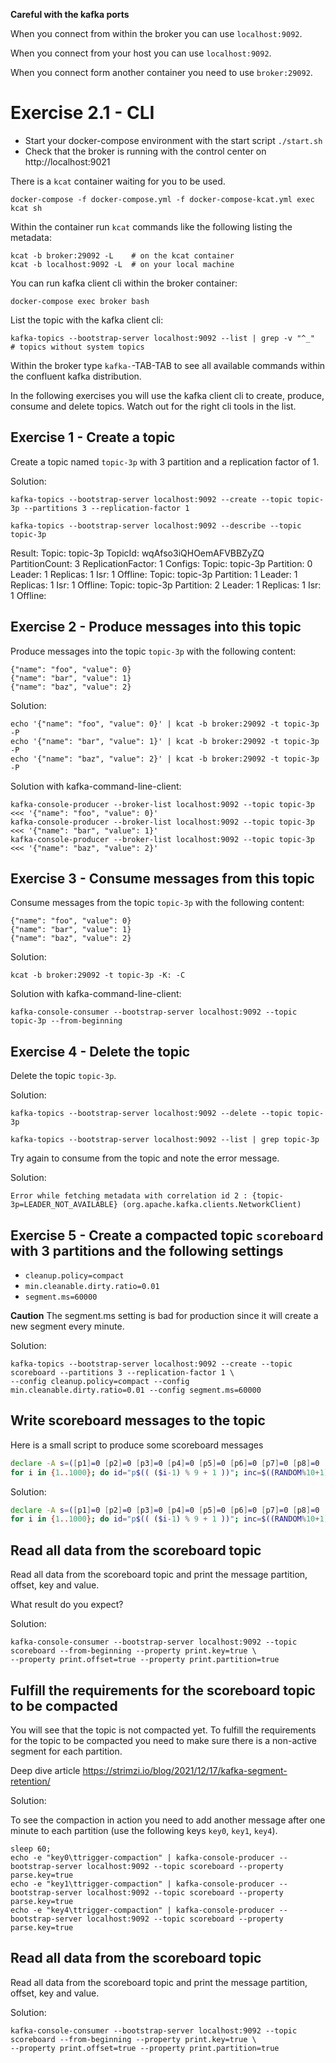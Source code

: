 
**Careful with the kafka ports**

When you connect from within the broker you can use `localhost:9092`.

When you connect from your host you can use `localhost:9092`.

When you connect form another container you need to use `broker:29092`.


# Exercise 2.1 - CLI

* Start your docker-compose environment with the start script `./start.sh`
* Check that the broker is running with the control center on http://localhost:9021

There is a `kcat` container waiting for you to be used.

    docker-compose -f docker-compose.yml -f docker-compose-kcat.yml exec kcat sh

Within the container run `kcat` commands like the following listing the metadata:

    kcat -b broker:29092 -L    # on the kcat container
    kcat -b localhost:9092 -L  # on your local machine

You can run kafka client cli within the broker container:

    docker-compose exec broker bash

List the topic with the kafka client cli:

    kafka-topics --bootstrap-server localhost:9092 --list | grep -v "^_"  # topics without system topics

Within the broker type `kafka-`-TAB-TAB to see all available commands within the confluent kafka distribution.

In the following exercises you will use the kafka client cli to create, produce, consume and delete topics.
Watch out for the right cli tools in the list.

## Exercise 1 - Create a topic

Create a topic named `topic-3p` with 3 partition and a replication factor of 1.

Solution:

    kafka-topics --bootstrap-server localhost:9092 --create --topic topic-3p --partitions 3 --replication-factor 1

    kafka-topics --bootstrap-server localhost:9092 --describe --topic topic-3p

Result:
    Topic: topic-3p TopicId: wqAfso3iQHOemAFVBBZyZQ PartitionCount: 3       ReplicationFactor: 1    Configs:
    Topic: topic-3p Partition: 0    Leader: 1       Replicas: 1     Isr: 1  Offline:
    Topic: topic-3p Partition: 1    Leader: 1       Replicas: 1     Isr: 1  Offline:
    Topic: topic-3p Partition: 2    Leader: 1       Replicas: 1     Isr: 1  Offline:


## Exercise 2 - Produce messages into this topic

Produce messages into the topic `topic-3p` with the following content:

    {"name": "foo", "value": 0}
    {"name": "bar", "value": 1}
    {"name": "baz", "value": 2}


Solution:

    echo '{"name": "foo", "value": 0}' | kcat -b broker:29092 -t topic-3p -P
    echo '{"name": "bar", "value": 1}' | kcat -b broker:29092 -t topic-3p -P
    echo '{"name": "baz", "value": 2}' | kcat -b broker:29092 -t topic-3p -P

Solution with kafka-command-line-client:

    kafka-console-producer --broker-list localhost:9092 --topic topic-3p <<< '{"name": "foo", "value": 0}'
    kafka-console-producer --broker-list localhost:9092 --topic topic-3p <<< '{"name": "bar", "value": 1}'
    kafka-console-producer --broker-list localhost:9092 --topic topic-3p <<< '{"name": "baz", "value": 2}'

## Exercise 3 - Consume messages from this topic

Consume messages from the topic `topic-3p` with the following content:

    {"name": "foo", "value": 0}
    {"name": "bar", "value": 1}
    {"name": "baz", "value": 2}


Solution:

    kcat -b broker:29092 -t topic-3p -K: -C

Solution with kafka-command-line-client:

    kafka-console-consumer --bootstrap-server localhost:9092 --topic topic-3p --from-beginning

## Exercise 4 - Delete the topic

Delete the topic `topic-3p`.

Solution:

    kafka-topics --bootstrap-server localhost:9092 --delete --topic topic-3p

    kafka-topics --bootstrap-server localhost:9092 --list | grep topic-3p


Try again to consume from the topic and note the error message.

Solution:

    Error while fetching metadata with correlation id 2 : {topic-3p=LEADER_NOT_AVAILABLE} (org.apache.kafka.clients.NetworkClient)



## Exercise 5 - Create a compacted topic `scoreboard` with 3 partitions and the following settings

* `cleanup.policy=compact`
* `min.cleanable.dirty.ratio=0.01`
* `segment.ms=60000`

**Caution** The segment.ms setting is bad for production since it will create a new segment every minute.

Solution:

    kafka-topics --bootstrap-server localhost:9092 --create --topic scoreboard --partitions 3 --replication-factor 1 \
    --config cleanup.policy=compact --config min.cleanable.dirty.ratio=0.01 --config segment.ms=60000 



## Write scoreboard messages to the topic

Here is a small script to produce some scoreboard messages

```bash
declare -A s=([p1]=0 [p2]=0 [p3]=0 [p4]=0 [p5]=0 [p6]=0 [p7]=0 [p8]=0 [p9]=0);
for i in {1..1000}; do id="p$(( ($i-1) % 9 + 1 ))"; inc=$((RANDOM%10+1)); s[$id]=$((s[$id]+inc)); echo -e "$id\t{\"player_id\":\"$id\",\"score\":${s[$id]}}"; done
```


Solution:

```bash
declare -A s=([p1]=0 [p2]=0 [p3]=0 [p4]=0 [p5]=0 [p6]=0 [p7]=0 [p8]=0 [p9]=0);
for i in {1..1000}; do id="p$(( ($i-1) % 9 + 1 ))"; inc=$((RANDOM%10+1)); s[$id]=$((s[$id]+inc)); echo -e "$id\t{\"player_id\":\"$id\",\"score\":${s[$id]}}"; done | kafka-console-producer --broker-list localhost:9092 --topic scoreboard  --property parse.key=true
```

## Read all data from the scoreboard topic

Read all data from the scoreboard topic and print the message partition, offset, key and value.

What result do you expect?

Solution:

    kafka-console-consumer --bootstrap-server localhost:9092 --topic scoreboard --from-beginning --property print.key=true \
    --property print.offset=true --property print.partition=true

## Fulfill the requirements for the scoreboard topic to be compacted

You will see that the topic is not compacted yet. To fulfill the requirements for the topic to be compacted you need to make sure there is a non-active segment for each partition.

Deep dive article https://strimzi.io/blog/2021/12/17/kafka-segment-retention/

Solution:

To see the compaction in action you need to add another message after one minute to each partition (use the following keys `key0`, `key1`, `key4`).

    sleep 60; 
    echo -e "key0\ttrigger-compaction" | kafka-console-producer --bootstrap-server localhost:9092 --topic scoreboard --property parse.key=true
    echo -e "key1\ttrigger-compaction" | kafka-console-producer --bootstrap-server localhost:9092 --topic scoreboard --property parse.key=true
    echo -e "key4\ttrigger-compaction" | kafka-console-producer --bootstrap-server localhost:9092 --topic scoreboard --property parse.key=true

## Read all data from the scoreboard topic

Read all data from the scoreboard topic and print the message partition, offset, key and value.

Solution:

    kafka-console-consumer --bootstrap-server localhost:9092 --topic scoreboard --from-beginning --property print.key=true \
    --property print.offset=true --property print.partition=true


